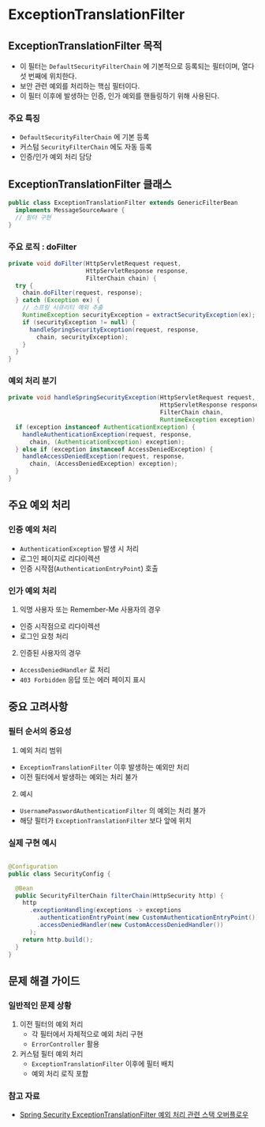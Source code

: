 # ExceptionTranslationFilter

## ExceptionTranslationFilter 목적

- 이 필터는 `DefaultSecurityFilterChain` 에 기본적으로 등록되는 필터이며, 열다섯 번째에 위치한다.
- 보안 관련 예외를 처리하는 핵심 필터이다.
- 이 필터 이후에 발생하는 인증, 인가 예외를 핸들링하기 위해 사용된다.

### 주요 특징

- `DefaultSecurityFilterChain` 에 기본 등록
- 커스텀 `SecurityFilterChain` 에도 자동 등록
- 인증/인가 예외 처리 담당

## ExceptionTranslationFilter 클래스

```java
public class ExceptionTranslationFilter extends GenericFilterBean
  implements MessageSourceAware {
  // 필터 구현
}
```

### 주요 로직 : doFilter

```java
private void doFilter(HttpServletRequest request,
                      HttpServletResponse response,
                      FilterChain chain) {
  try {
    chain.doFilter(request, response);
  } catch (Exception ex) {
    // 스프링 시큐리티 예외 추출
    RuntimeException securityException = extractSecurityException(ex);
    if (securityException != null) {
      handleSpringSecurityException(request, response,
        chain, securityException);
    }
  }
}
```

### 예외 처리 분기

```java
private void handleSpringSecurityException(HttpServletRequest request,
                                           HttpServletResponse response,
                                           FilterChain chain,
                                           RuntimeException exception) {
  if (exception instanceof AuthenticationException) {
    handleAuthenticationException(request, response,
      chain, (AuthenticationException) exception);
  } else if (exception instanceof AccessDeniedException) {
    handleAccessDeniedException(request, response,
      chain, (AccessDeniedException) exception);
  }
}
```

## 주요 예외 처리

### 인증 예외 처리

- `AuthenticationException` 발생 시 처리
- 로그인 페이지로 리다이렉션
- 인증 시작점(`AuthenticationEntryPoint`) 호출

### 인가 예외 처리

1. 익명 사용자 또는 Remember-Me 사용자의 경우

- 인증 시작점으로 리다이렉션
- 로그인 요청 처리

2. 인증된 사용자의 경우

- `AccessDeniedHandler` 로 처리
- `403 Forbidden` 응답 또는 에러 페이지 표시

## 중요 고려사항

### 필터 순서의 중요성

1. 예외 처리 범위

- `ExceptionTranslationFilter` 이후 발생하는 예외만 처리
- 이전 필터에서 발생하는 예외는 처리 불가

2. 예시

- `UsernamePasswordAuthenticationFilter` 의 예외는 처리 불가
- 해당 필터가 `ExceptionTranslationFilter` 보다 앞에 위치

### 실제 구현 예시

```java

@Configuration
public class SecurityConfig {

  @Bean
  public SecurityFilterChain filterChain(HttpSecurity http) {
    http
      .exceptionHandling(exceptions -> exceptions
        .authenticationEntryPoint(new CustomAuthenticationEntryPoint())
        .accessDeniedHandler(new CustomAccessDeniedHandler())
      );
    return http.build();
  }
}
```

## 문제 해결 가이드

### 일반적인 문제 상황

1. 이전 필터의 예외 처리
   - 각 필터에서 자체적으로 예외 처리 구현
   - `ErrorController` 활용
2. 커스텀 필터 예외 처리
   - `ExceptionTranslationFilter` 이후에 필터 배치
   - 예외 처리 로직 포함

### 참고 자료

- [Spring Security ExceptionTranslationFilter 예외 처리 관련 스택 오버플로우](https://stackoverflow.com/questions/77694705/spring-security-exceptiontranslationfilter-doest-handle-thrown-in-custom-filter)

